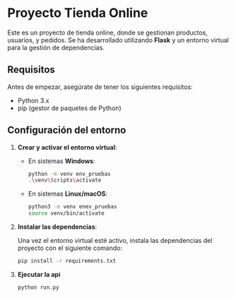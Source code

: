 # Proyecto Tienda Online

Este es un proyecto de tienda online, donde se gestionan productos, usuarios, y pedidos. Se ha desarrollado utilizando **Flask** y un entorno virtual para la gestión de dependencias.

## Requisitos

Antes de empezar, asegúrate de tener los siguientes requisitos:

- Python 3.x
- pip (gestor de paquetes de Python)

## Configuración del entorno

1. **Crear y activar el entorno virtual**:

   - En sistemas **Windows**:
     ```bash
     python -m venv env_pruebas
     .\venv\Scripts\activate
     ```

   - En sistemas **Linux/macOS**:
     ```bash
     python3 -m venv enev_pruebas
     source venv/bin/activate
     ```

2. **Instalar las dependencias**:

   Una vez el entorno virtual esté activo, instala las dependencias del proyecto con el siguiente comando:

   ```bash
   pip install -r requirements.txt
   ```
3. **Ejecutar la api**
	```bash
	python run.py
	```
	
